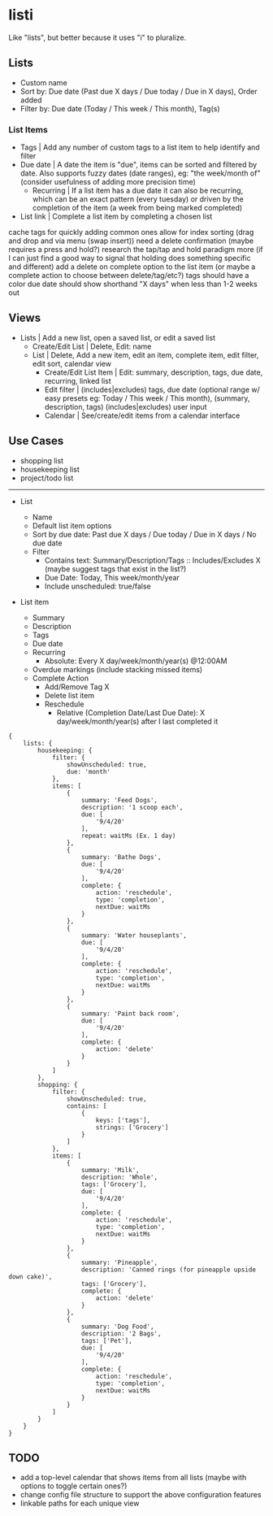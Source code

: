 # listi

Like "lists", but better because it uses "i" to pluralize.

## Lists

- Custom name
- Sort by: Due date (Past due X days / Due today / Due in X days), Order added
- Filter by: Due date (Today / This week / This month), Tag(s)

### List Items

- Tags | Add any number of custom tags to a list item to help identify and filter
- Due date | A date the item is "due", items can be sorted and filtered by date. Also supports fuzzy dates (date ranges), eg: "the week/month of" (consider usefulness of adding more precision time)
  - Recurring | If a list item has a due date it can also be recurring, which can be an exact pattern (every tuesday) or driven by the completion of the item (a week from being marked completed)
- List link | Complete a list item by completing a chosen list

cache tags for quickly adding common ones allow for index sorting (drag and drop and via menu (swap insert)) need a delete confirmation (maybe requires a press and hold?) research the tap/tap and hold paradigm more (if I can just find a good way to signal that holding does something specific and different) add a delete on complete option to the list item (or maybe a complete action to choose between delete/tag/etc?) tags should have a color due date should show shorthand "X days" when less than 1-2 weeks out

## Views

- Lists | Add a new list, open a saved list, or edit a saved list
  - Create/Edit List | Delete, Edit: name
  - List | Delete, Add a new item, edit an item, complete item, edit filter, edit sort, calendar view
    - Create/Edit List Item | Edit: summary, description, tags, due date, recurring, linked list
    - Edit filter | (includes|excludes) tags, due date (optional range w/ easy presets eg: Today / This week / This month), (summary, description, tags) (includes|excludes) user input
    - Calendar | See/create/edit items from a calendar interface


## Use Cases

- shopping list
- housekeeping list
- project/todo list

----

- List
	- Name
	- Default list item options
	- Sort by due date: Past due X days / Due today / Due in X days / No due date
	- Filter
		- Contains text: Summary/Description/Tags :: Includes/Excludes X (maybe suggest tags that exist in the list?)
		- Due Date: Today, This week/month/year
		- Include unscheduled: true/false

- List item
	- Summary
	- Description
	- Tags
	- Due date
	- Recurring
		- Absolute: Every X day/week/month/year(s) @12:00AM
	- Overdue markings (include stacking missed items)
	- Complete Action
		- Add/Remove Tag X
		- Delete list item
		- Reschedule
			- Relative (Completion Date/Last Due Date): X day/week/month/year(s) after I last completed it



```
{
	lists: {
		housekeeping: {
			filter: {
				showUnscheduled: true,
				due: 'month'
			},
			items: [
				{
					summary: 'Feed Dogs',
					description: '1 scoop each',
					due: [
						'9/4/20'
					],
					repeat: waitMs (Ex. 1 day)
				},
				{
					summary: 'Bathe Dogs',
					due: [
						'9/4/20'
					],
					complete: {
						action: 'reschedule',
						type: 'completion',
						nextDue: waitMs
					}
				},
				{
					summary: 'Water houseplants',
					due: [
						'9/4/20'
					],
					complete: {
						action: 'reschedule',
						type: 'completion',
						nextDue: waitMs
					}
				},
				{
					summary: 'Paint back room',
					due: [
						'9/4/20'
					],
					complete: {
						action: 'delete'
					}
				}
			]
		},
		shopping: {
			filter: {
				showUnscheduled: true,
				contains: [
					{
						keys: ['tags'],
						strings: ['Grocery']
					}
				]
			},
			items: [
				{
					summary: 'Milk',
					description: 'Whole',
					tags: ['Grocery'],
					due: [
						'9/4/20'
					],
					complete: {
						action: 'reschedule',
						type: 'completion',
						nextDue: waitMs
					}
				},
				{
					summary: 'Pineapple',
					description: 'Canned rings (for pineapple upside down cake)',
					tags: ['Grocery'],
					complete: {
						action: 'delete'
					}
				},
				{
					summary: 'Dog Food',
					description: '2 Bags',
					tags: ['Pet'],
					due: [
						'9/4/20'
					],
					complete: {
						action: 'reschedule',
						type: 'completion',
						nextDue: waitMs
					}
				}
			]
		}
	}
}
```



## TODO

- add a top-level calendar that shows items from all lists (maybe with options to toggle certain ones?)
- change config file structure to support the above configuration features
- linkable paths for each unique view